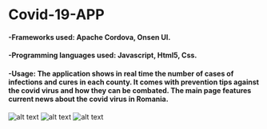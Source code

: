 # Covid-19-APP
#### -Frameworks used: Apache Cordova, Onsen UI.
#### -Programming languages used: Javascript, Html5, Css.
#### -Usage: The application shows in real time the number of cases of infections and cures in each county. It comes with prevention tips against the covid virus and how they can be combated. The main page features current news about the covid virus in Romania.

![alt text](https://i.imgur.com/PVYjkre.png)
![alt text](https://i.imgur.com/jwFuXnp.png)
![alt text](https://i.imgur.com/KPoJA4v.png)
